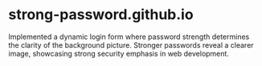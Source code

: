 # strong-password.github.io
Implemented a dynamic login form where password strength determines the clarity of the background picture. Stronger passwords reveal a clearer image, showcasing strong security emphasis in web development.
